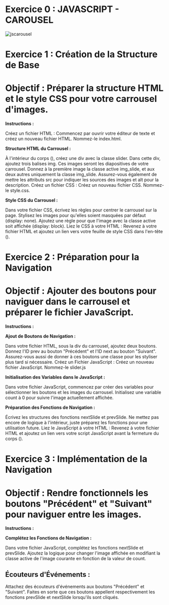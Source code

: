 # Exercice 0 : JAVASCRIPT - CAROUSEL
![jscarousel](https://github.com/kferrerux/javascript-carousel/assets/77007630/e72efc5b-cdd6-417b-b8ac-6165b7f9782c)

# Exercice 1 : Création de la Structure de Base
# Objectif : Préparer la structure HTML et le style CSS pour votre carrousel d'images.

**Instructions :**

Créez un fichier HTML : Commencez par ouvrir votre éditeur de texte et créez un nouveau fichier HTML. Nommez-le index.html.

**Structure HTML du Carrousel :**

À l'intérieur du corps (<body>), créez une div avec la classe slider.
Dans cette div, ajoutez trois balises img. Ces images seront les diapositives de votre carrousel.
Donnez à la première image la classe active img_slide, et aux deux autres uniquement la classe img_slide. Assurez-vous également de mettre les attributs src pour indiquer les sources des images et alt pour la description.
Créez un fichier CSS : Créez un nouveau fichier CSS. Nommez-le style.css.

**Style CSS du Carrousel :**

Dans votre fichier CSS, écrivez les règles pour centrer le carrousel sur la page.
Stylisez les images pour qu'elles soient masquées par défaut (display: none).
Ajoutez une règle pour que l'image avec la classe active soit affichée (display: block).
Liez le CSS à votre HTML : Revenez à votre fichier HTML et ajoutez un lien vers votre feuille de style CSS dans l'en-tête (<head>).

# Exercice 2 : Préparation pour la Navigation
# Objectif : Ajouter des boutons pour naviguer dans le carrousel et préparer le fichier JavaScript.

**Instructions :**

**Ajout de Boutons de Navigation :**

Dans votre fichier HTML, sous la div du carrousel, ajoutez deux boutons.
Donnez l'ID prev au bouton "Précédent" et l'ID next au bouton "Suivant". Assurez-vous aussi de donner à ces boutons une classe pour les styliser plus tard si nécessaire.
Créez un Fichier JavaScript : Créez un nouveau fichier JavaScript. Nommez-le slider.js

**Initialisation des Variables dans le JavaScript :**

Dans votre fichier JavaScript, commencez par créer des variables pour sélectionner les boutons et les images du carrousel.
Initialisez une variable count à 0 pour suivre l'image actuellement affichée.

**Préparation des Fonctions de Navigation :**

Écrivez les structures des fonctions nextSlide et prevSlide. Ne mettez pas encore de logique à l'intérieur, juste préparez les fonctions pour une utilisation future.
Liez le JavaScript à votre HTML : Revenez à votre fichier HTML et ajoutez un lien vers votre script JavaScript avant la fermeture du corps (</body>).

# Exercice 3 : Implémentation de la Navigation
# Objectif : Rendre fonctionnels les boutons "Précédent" et "Suivant" pour naviguer entre les images.

**Instructions :**

**Complétez les Fonctions de Navigation :**

Dans votre fichier JavaScript, complétez les fonctions nextSlide et prevSlide.
Ajoutez la logique pour changer l'image affichée en modifiant la classe active de l'image courante en fonction de la valeur de count.

## Écouteurs d'Événements :

Attachez des écouteurs d'événements aux boutons "Précédent" et "Suivant".
Faites en sorte que ces boutons appellent respectivement les fonctions prevSlide et nextSlide lorsqu'ils sont cliqués.
